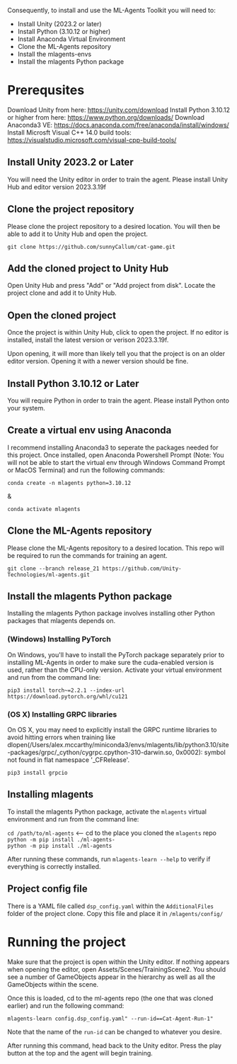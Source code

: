 Consequently, to install and use the ML-Agents Toolkit you will need to:

- Install Unity (2023.2 or later)
- Install Python (3.10.12 or higher)
- Install Anaconda Virtual Environment
- Clone the ML-Agents repository
- Install the mlagents-envs
- Install the mlagents Python package

# Prerequsites

Download Unity from here: https://unity.com/download
Install Python 3.10.12 or higher from here: https://www.python.org/downloads/
Download Anaconda3 VE: https://docs.anaconda.com/free/anaconda/install/windows/
Install Microsft Visual C++ 14.0 build tools: https://visualstudio.microsoft.com/visual-cpp-build-tools/

## Install Unity 2023.2 or Later

You will need the Unity editor in order to train the agent. Please install Unity Hub and editor version 2023.3.19f

## Clone the project repository

Please clone the project repository to a desired location. You will then be able to add it to Unity Hub and open the project.

`git clone https://github.com/sunnyCallum/cat-game.git`

## Add the cloned project to Unity Hub

Open Unity Hub and press "Add" or "Add project from disk". Locate the project clone and add it to Unity Hub.

## Open the cloned project

Once the project is within Unity Hub, click to open the project. If no editor is installed, install the latest version or verison 2023.3.19f.

Upon opening, it will more than likely tell you that the project is on an older editor version. Opening it with a newer version should be fine.

## Install Python 3.10.12 or Later

You will require Python in order to train the agent. Please install Python onto your system.

## Create a virtual env using Anaconda

I recommend installing Anaconda3 to seperate the packages needed for this project. Once installed, open Anaconda Powershell Prompt (Note: You will not be able to start the virtual env through Windows Command Prompt or MacOS Terminal) and run the following commands:

`conda create -n mlagents python=3.10.12`

&

`conda activate mlagents`

## Clone the ML-Agents repository

Please clone the ML-Agents repository to a desired location. This repo will be required to run the commands for training an agent. 

`git clone --branch release_21 https://github.com/Unity-Technologies/ml-agents.git`

## Install the mlagents Python package

Installing the mlagents Python package involves installing other Python packages that mlagents depends on.

### (Windows) Installing PyTorch

On Windows, you'll have to install the PyTorch package separately prior to installing ML-Agents in order to make sure the cuda-enabled version is used, rather than the CPU-only version. Activate your virtual environment and run from the command line:

`pip3 install torch~=2.2.1 --index-url https://download.pytorch.org/whl/cu121`

### (OS X) Installing GRPC libraries

On OS X, you may need to explicitly install the GRPC runtime libraries to avoid hitting errors when training like dlopen(/Users/alex.mccarthy/miniconda3/envs/mlagents/lib/python3.10/site-packages/grpc/_cython/cygrpc.cpython-310-darwin.so, 0x0002): symbol not found in flat namespace '_CFRelease'.

`pip3 install grpcio`

## Installing mlagents
To install the mlagents Python package, activate the `mlagents` virtual environment and run from the command line:

`cd /path/to/ml-agents` <-- cd to the place you cloned the `mlagents` repo <br>
`python -m pip install ./ml-agents-` <br>
`python -m pip install ./ml-agents` <br>

After running these commands, run `mlagents-learn --help` to verify if everything is correctly installed.

## Project config file

There is a YAML file called `dsp_config.yaml` within the `AdditionalFiles` folder of the project clone. Copy this file and place it in `/mlagents/config/`

# Running the project

Make sure that the project is open within the Unity editor. If nothing appears when opening the editor, open Assets/Scenes/TrainingScene2. You should see a number of GameObjects appear in the hierarchy as well as all the GameObjects within the scene.

Once this is loaded, cd to the ml-agents repo (the one that was cloned earlier) and run the following command:

`mlagents-learn config.dsp_config.yaml" --run-id==Cat-Agent-Run-1"`

Note that the name of the `run-id` can be changed to whatever you desire.

After running this command, head back to the Unity editor. Press the play button at the top and the agent will begin training.


